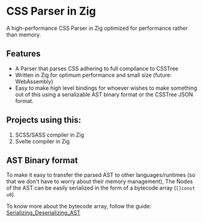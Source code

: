 # CSS Parser in Zig

A high-performance CSS Parser in Zig optimized for performance rather than memory.

## Features

- A Parser that parses CSS adhering to full compilance to CSSTree
- Written in Zig for optimum performance and small size (future: WebAssembly)
- Easy to make high level bindings for whoever wishes to make something out of this using a
    serializable AST binary format or the CSSTree JSON format.

## Projects using this:

1. SCSS/SASS compiler in Zig
2. Svelte compiler in Zig

## AST Binary format

To make it easy to transfer the parsed AST to other languages/runtimes (so that we don't have
to worry about their memory management), The Nodes of the AST can be easily serialized in the 
form of a bytecode array (`[]const u8`).

To know more about the bytecode array, follow the guide: [Serializing_Deserializing_AST](./AST_SERIALIZE.md)
